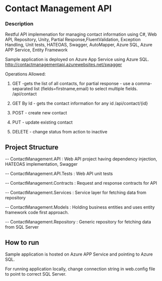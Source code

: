 # Contact Management API

### Description

Restful API implemenation for managing contact information using C#, Web API, Repository, Unity, Partial Response,FluentValidation, Exception Handling, Unit tests, HATEOAS, Swagger, AutoMapper, Azure SQL, Azure APP Service, Entity Framework

Sample application is deployed on Azure App Service using Azure SQL.
http://contactmanagementapi.azurewebsites.net/swagger

Operations Allowed:
1. GET -gets the list of all contacts, for partial response - use a comma-separated list (fields=firstname,email) to select multiple fields.
/api/contact

2. GET By Id - gets the contact information for any id
/api/contact/{id}

3. POST - create new contact

4. PUT - update existing contact

5. DELETE - change status from action to inactive 

## Project Structure

-- ContactManagement.API : Web API project having dependency injection, HATEOAS implementation, Swagger

-- ContactManagement.API.Tests : Web API unit tests

-- ContactManagement.Contracts : Request and response contracts for API

-- ContactManagement.Services : Service layer for fetching data from repository 

-- ContactManagement.Models : Holding business entities and uses entity framework code first approach.

-- ContactManagement.Repository : Generic repository for fetching data from SQL Server

## How to run 

Sample application is hosted on Azure APP Service and pointing to Azure SQL.

For running application locally, change connection string in web.config file to point to correct SQL Server.
